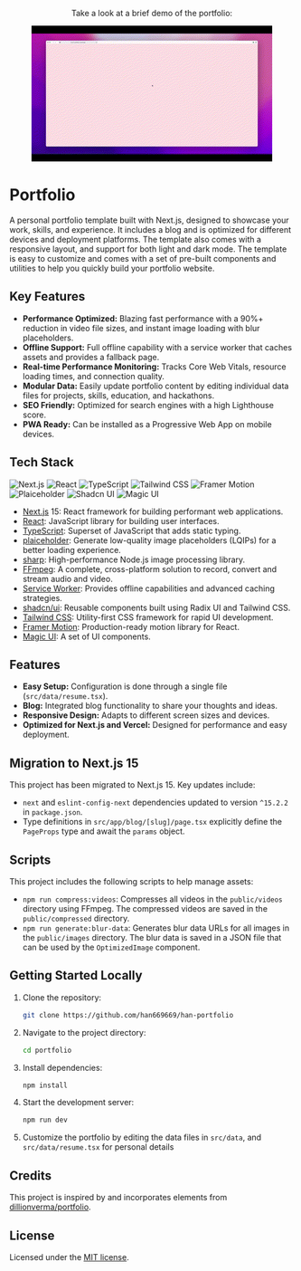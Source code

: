 <p align="center">
  Take a look at a brief demo of the portfolio:
</p>

<p align="center">
  <img src="./public/han-portfolio.gif" alt="Portfolio Demo">
</p>

# Portfolio

A personal portfolio template built with Next.js, designed to showcase your work, skills, and experience. It includes a blog and is optimized for different devices and deployment platforms. The template also comes with a responsive layout, and support for both light and dark mode. The template is easy to customize and comes with a set of pre-built components and utilities to help you quickly build your portfolio website.

## Key Features

-   **Performance Optimized:** Blazing fast performance with a 90%+ reduction in video file sizes, and instant image loading with blur placeholders.
-   **Offline Support:** Full offline capability with a service worker that caches assets and provides a fallback page.
-   **Real-time Performance Monitoring:** Tracks Core Web Vitals, resource loading times, and connection quality.
-   **Modular Data:** Easily update portfolio content by editing individual data files for projects, skills, education, and hackathons.
-   **SEO Friendly:** Optimized for search engines with a high Lighthouse score.
-   **PWA Ready:** Can be installed as a Progressive Web App on mobile devices.

## Tech Stack

![Next.js](https://img.shields.io/badge/Next.js-000000?style=for-the-badge&logo=next.js&logoColor=white)
![React](https://img.shields.io/badge/React-20232A?style=for-the-badge&logo=react&logoColor=61DAFB)
![TypeScript](https://img.shields.io/badge/TypeScript-007ACC?style=for-the-badge&logo=typescript&logoColor=white)
![Tailwind CSS](https://img.shields.io/badge/Tailwind_CSS-38B2AC?style=for-the-badge&logo=tailwind-css&logoColor=white)
![Framer Motion](https://img.shields.io/badge/Framer_Motion-0055FF?style=for-the-badge&logo=framer&logoColor=white)
![Plaiceholder](https://img.shields.io/badge/Plaiceholder-333333?style=for-the-badge&logo=plaiceholder&logoColor=white)
![Shadcn UI](https://img.shields.io/badge/Shadcn_UI-000000?style=for-the-badge&logo=shadcn-ui&logoColor=white)
![Magic UI](https://img.shields.io/badge/Magic_UI-000000?style=for-the-badge&logo=magic-ui&logoColor=white)

-   [Next.js](https://nextjs.org/) 15: React framework for building performant web applications.
-   [React](https://reactjs.org/): JavaScript library for building user interfaces.
-   [TypeScript](https://www.typescriptlang.org/): Superset of JavaScript that adds static typing.
-   [plaiceholder](https://plaiceholder.co/): Generate low-quality image placeholders (LQIPs) for a better loading experience.
-   [sharp](https://sharp.pixelplumbing.com/): High-performance Node.js image processing library.
-   [FFmpeg](https://ffmpeg.org/): A complete, cross-platform solution to record, convert and stream audio and video.
-   [Service Worker](https://developer.mozilla.org/en-US/docs/Web/API/Service_Worker_API): Provides offline capabilities and advanced caching strategies.
-   [shadcn/ui](https://ui.shadcn.com/): Reusable components built using Radix UI and Tailwind CSS.
-   [Tailwind CSS](https://tailwindcss.com/): Utility-first CSS framework for rapid UI development.
-   [Framer Motion](https://www.framer.com/motion/): Production-ready motion library for React.
-   [Magic UI](https://magicui.design/): A set of UI components.

## Features

-   **Easy Setup:** Configuration is done through a single file (`src/data/resume.tsx`).
-   **Blog:** Integrated blog functionality to share your thoughts and ideas.
-   **Responsive Design:** Adapts to different screen sizes and devices.
-   **Optimized for Next.js and Vercel:** Designed for performance and easy deployment.

## Migration to Next.js 15

This project has been migrated to Next.js 15. Key updates include:

-   `next` and `eslint-config-next` dependencies updated to version `^15.2.2` in `package.json`.
-   Type definitions in `src/app/blog/[slug]/page.tsx` explicitly define the `PageProps` type and await the `params` object.

## Scripts

This project includes the following scripts to help manage assets:

-   `npm run compress:videos`: Compresses all videos in the `public/videos` directory using FFmpeg. The compressed videos are saved in the `public/compressed` directory.
-   `npm run generate:blur-data`: Generates blur data URLs for all images in the `public/images` directory. The blur data is saved in a JSON file that can be used by the `OptimizedImage` component.

## Getting Started Locally

1.  Clone the repository:

    ```bash
    git clone https://github.com/han669669/han-portfolio
    ```

2.  Navigate to the project directory:

    ```bash
    cd portfolio
    ```

3.  Install dependencies:

    ```bash
    npm install
    ```

4.  Start the development server:

    ```bash
    npm run dev
    ```

5.  Customize the portfolio by editing the data files in `src/data`, and `src/data/resume.tsx` for personal details

## Credits

This project is inspired by and incorporates elements from [dillionverma/portfolio](https://github.com/dillionverma/portfolio).

## License

Licensed under the [MIT license](https://github.com/dillionverma/portfolio/blob/main/LICENSE.md).
